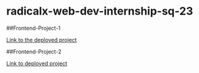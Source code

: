 # radicalx-web-dev-internship-sq-23

##Frontend-Project-1

[Link to the deployed project](https://radicalx-web-dev-internship-sq-23-ph7v.vercel.app/)

##Frontend-Project-2

[Link to deployed project](https://radicalx-web-dev-internship-sq-23-project-2.vercel.app/)
